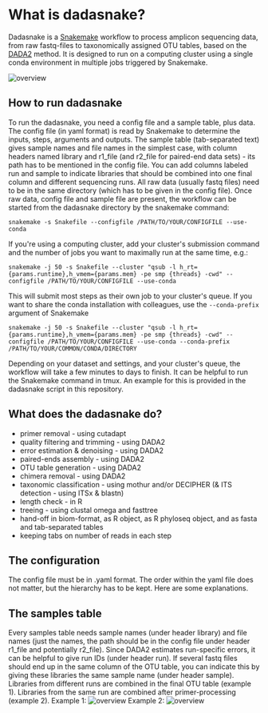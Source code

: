 # What is dadasnake?
Dadasnake is a [Snakemake](https://snakemake.readthedocs.io/en/stable/) workflow to process amplicon sequencing data, from raw fastq-files to taxonomically assigned OTU tables, based on the [DADA2](http://benjjneb.github.io/dada2/) method. It is designed to run on a computing cluster using a single conda environment in multiple jobs triggered by Snakemake.

![overview](https://github.com/a-h-b/dadasnake/blob/master/documentation/pipeline.png)

## How to run dadasnake
To run the dadasnake, you need a config file and a sample table, plus data. The config file (in yaml format) is read by Snakemake to determine the inputs, steps, arguments and outputs. The sample table (tab-separated text) gives sample names and file names in the simplest case, with column headers named library and r1_file (and r2_file for paired-end data sets) - its path has to be mentioned in the config file. You can add columns labeled run and sample to indicate libraries that should be combined into one final column and different sequencing runs. All raw data (usually fastq files) need to be in the same directory (which has to be given in the config file). 
Once raw data, config file and sample file are present, the workflow can be started from the dadasnake directory by the snakemake command:
```
snakemake -s Snakefile --configfile /PATH/TO/YOUR/CONFIGFILE --use-conda
```
If you're using a computing cluster, add your cluster's submission command and the number of jobs you want to maximally run at the same time, e.g.:
```
snakemake -j 50 -s Snakefile --cluster "qsub -l h_rt={params.runtime},h_vmem={params.mem} -pe smp {threads} -cwd" --configfile /PATH/TO/YOUR/CONFIGFILE --use-conda
```
This will submit most steps as their own job to your cluster's queue.
If you want to share the conda installation with colleagues, use the `--conda-prefix` argument of Snakemake
```
snakemake -j 50 -s Snakefile --cluster "qsub -l h_rt={params.runtime},h_vmem={params.mem} -pe smp {threads} -cwd" --configfile /PATH/TO/YOUR/CONFIGFILE --use-conda --conda-prefix /PATH/TO/YOUR/COMMON/CONDA/DIRECTORY
```
Depending on your dataset and settings, and your cluster's queue, the workflow will take a few minutes to days to finish. It can be helpful to run the Snakemake command in tmux. An example for this is provided in the dadasnake script in this repository.

## What does the dadasnake do?
* primer removal - using cutadapt
* quality filtering and trimming - using DADA2
* error estimation & denoising - using DADA2
* paired-ends assembly - using DADA2
* OTU table generation - using DADA2
* chimera removal - using DADA2
* taxonomic classification - using mothur and/or DECIPHER (& ITS detection - using ITSx & blastn)
* length check - in R
* treeing - using clustal omega and fasttree
* hand-off in biom-format, as R object, as R phyloseq object, and as fasta and tab-separated tables
* keeping tabs on number of reads in each step

## The configuration
The config file must be in .yaml format. The order within the yaml file does not matter, but the hierarchy has to be kept. Here are some explanations.


## The samples table
Every samples table needs sample names (under header library) and file names (just the names, the path should be in the config file under header r1_file and potentially r2_file). Since DADA2 estimates run-specific errors, it can be helpful to give run IDs (under header run). If several fastq files should end up in the same column of the OTU table, you can indicate this by giving these libraries the same sample name (under header sample). Libraries from different runs are combined in the final OTU table (example 1). Libraries from the same run are combined after primer-processing (example 2).
Example 1:
![overview](https://github.com/a-h-b/dadasnake/blob/master/documentation/samples_ex1.png)
Example 2:
![overview](https://github.com/a-h-b/dadasnake/blob/master/documentation/samples_ex2.png)
